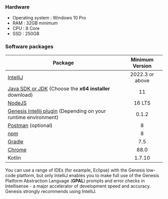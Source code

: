 ### Hardware

* Operating system : Windows 10 Pro
* RAM : 32GB minimum
* CPU : 8 Core
* SSD : 250GB

### Software packages

| Package	                                                                                                      |  Minimum Version   | 
|-----------------------------------------------------------------------------------------------------------------|:------------------:|
| [IntelliJ](https://www.jetbrains.com/idea/download/?fromIDE=#section=windows)	                                  | 2022.3 or above    |
| [Java SDK or JDK](https://www.oracle.com/java/technologies/downloads/) (Choose the **x64 installer** download) |         11         |
| [NodeJS](https://nodejs.org/download/release/latest-gallium/)                                                   |       16 LTS       |
| [Genesis Intellij plugin](../../../server/tooling/intellij-plugin/) (Depending on your runtime environment)                                            |        0.1.2       |
| [Postman](https://www.postman.com/downloads/) (optional)	                                                      |         8          | 
| [npm](https://docs.npmjs.com/cli/v6/commands/npm-install)                                                       | 8                  |
| [Gradle](https://gradle.org/install/)                                                                           | 7.5                |
| [Chrome](https://www.google.com/intl/pt-BR/chrome/)                                                             | 88.0               |
| Kotlin                                                                                                          | 1.7.10             |       

You can use a range of IDEs (for example, Eclipse) with the Genesis low-code platform, but only IntelliJ enables you to make full use of the Genesis Platform Abstraction Language (**GPAL**) prompts and error checks in Intellisense - a major accelerator of development speed and accuracy. Genesis strongly recommends using IntelliJ.

